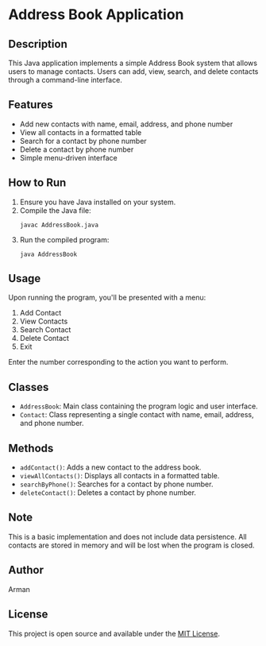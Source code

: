 # Address Book Application

## Description
This Java application implements a simple Address Book system that allows users to manage contacts. Users can add, view, search, and delete contacts through a command-line interface.

## Features
- Add new contacts with name, email, address, and phone number
- View all contacts in a formatted table
- Search for a contact by phone number
- Delete a contact by phone number
- Simple menu-driven interface

## How to Run
1. Ensure you have Java installed on your system.
2. Compile the Java file:
   ```
   javac AddressBook.java
   ```
3. Run the compiled program:
   ```
   java AddressBook
   ```

## Usage
Upon running the program, you'll be presented with a menu:

1. Add Contact
2. View Contacts
3. Search Contact
4. Delete Contact
5. Exit

Enter the number corresponding to the action you want to perform.

## Classes
- `AddressBook`: Main class containing the program logic and user interface.
- `Contact`: Class representing a single contact with name, email, address, and phone number.

## Methods
- `addContact()`: Adds a new contact to the address book.
- `viewAllContacts()`: Displays all contacts in a formatted table.
- `searchByPhone()`: Searches for a contact by phone number.
- `deleteContact()`: Deletes a contact by phone number.

## Note
This is a basic implementation and does not include data persistence. All contacts are stored in memory and will be lost when the program is closed.

## Author
Arman

## License
This project is open source and available under the [MIT License](LICENSE).
